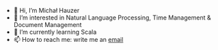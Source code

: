 - 👋 Hi, I’m Michał Hauzer
- 👀 I’m interested in Natural Language Processing, Time Management & Document Management
- 🌱 I’m currently learning Scala
- 📫 How to reach me: write me an [email](mailto:mhauzer@gmail.com)

<!---
mhauzer/mhauzer is a ✨ special ✨ repository because its `README.md` (this file) appears on your GitHub profile.
You can click the Preview link to take a look at your changes.
--->
